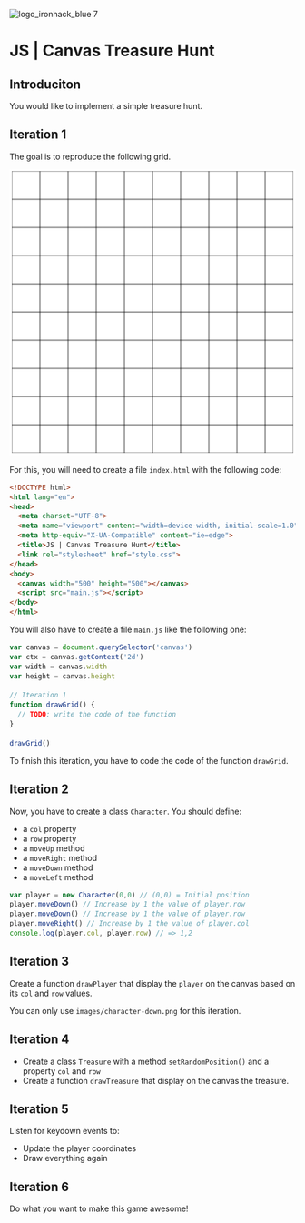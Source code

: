 ![logo_ironhack_blue 7](https://user-images.githubusercontent.com/23629340/40541063-a07a0a8a-601a-11e8-91b5-2f13e4e6b441.png)

# JS | Canvas Treasure Hunt

## Introduciton

You would like to implement a simple treasure hunt.

## Iteration 1

The goal is to reproduce the following grid.

![](screenshots/grid.png)

For this, you will need to create a file `index.html` with the following code:

```html
<!DOCTYPE html>
<html lang="en">
<head>
  <meta charset="UTF-8">
  <meta name="viewport" content="width=device-width, initial-scale=1.0">
  <meta http-equiv="X-UA-Compatible" content="ie=edge">
  <title>JS | Canvas Treasure Hunt</title>
  <link rel="stylesheet" href="style.css">
</head>
<body>
  <canvas width="500" height="500"></canvas>
  <script src="main.js"></script>
</body>
</html>
```

You will also have to create a file `main.js` like the following one:
```js
var canvas = document.querySelector('canvas')
var ctx = canvas.getContext('2d')
var width = canvas.width
var height = canvas.height

// Iteration 1
function drawGrid() {
  // TODO: write the code of the function
}

drawGrid()
```

To finish this iteration, you have to code the code of the function `drawGrid`.

## Iteration 2

Now, you have to create a class `Character`. You should define:
- a `col` property
- a `row` property
- a `moveUp` method
- a `moveRight` method
- a `moveDown` method
- a `moveLeft` method

```js
var player = new Character(0,0) // (0,0) = Initial position
player.moveDown() // Increase by 1 the value of player.row
player.moveDown() // Increase by 1 the value of player.row
player.moveRight() // Increase by 1 the value of player.col
console.log(player.col, player.row) // => 1,2
```

## Iteration 3 

Create a function `drawPlayer` that display the `player` on the canvas based on its `col` and `row` values.

You can only use `images/character-down.png` for this iteration.


## Iteration 4
- Create a class `Treasure` with a method `setRandomPosition()` and a property `col` and `row`
- Create a function `drawTreasure` that display on the canvas the treasure.

## Iteration 5
Listen for keydown events to:
- Update the player coordinates
- Draw everything again

## Iteration 6
Do what you want to make this game awesome!

